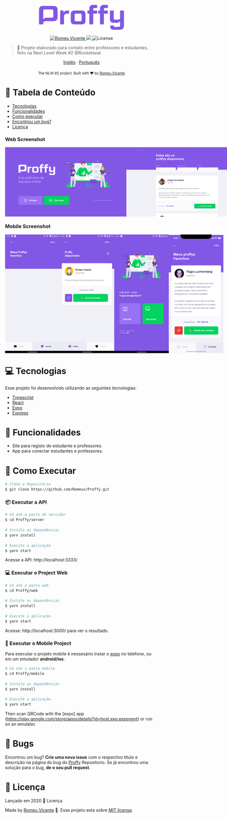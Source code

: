 <p align="center">
   <img src="./.github/logo.png" alt="Proffy" width="280"/>
</p>

<p align="center">	
   <a href="https://www.linkedin.com/in/romeuvicente/">
      <img alt="Romeu Vicente" src="https://img.shields.io/badge/-RomeuVicente-8257E5?style=flat&logo=Linkedin&logoColor=white" />
   </a>
  <a aria-label="Completed" href="https://nextlevelweek.com/episodios/omnistack/edicao/2">
    <img src="https://img.shields.io/badge/Proffy-NLW 2.0-8257E5?logo=data:image/png;base64,iVBORw0KGgoAAAANSUhEUgAAABAAAAAQCAMAAAAoLQ9TAAAALVBMVEVHcExxWsF0XMJzXMJxWcFsUsD///9jRrzY0u6Xh9Gsn9n39fyMecy0qd2bjNJWBT0WAAAABHRSTlMA2Do606wF2QAAAGlJREFUGJVdj1cWwCAIBLEsRU3uf9xobDH8+GZwUYi8i6ucJwrxKE+7D0G9Q4vlYqtmCSjndr4CgCgzlyFgfKfKCVO0LrPKjmiqMxGXkJwNnXskqWG+1oSM+BSwD8f29YLNjvx/OQrn+g99oQSoNmt3PgAAAABJRU5ErkJggg=="></img>
  </a>
  <img alt="License" src="https://img.shields.io/badge/license-MIT-8257E5">
</p>

> :rocket: Projeto elaborado para contato entre professores e estudantes, feito na Next Level Week #2 @Rocketseat

<p align="center">
    <a href="README.md">Inglês</a>
    ·
    <a href="README-pt.md">Português</a>
 </p>

<div align="center">
  <sub>The NLW #2 project. Built with ❤︎ by
    <a href="https://github.com/Romeuv">Romeu Vicente</a>
  </sub>
</div>

# :pushpin: Tabela de Conteúdo
* [Tecnologias](#computer-tecnologias)
* [Funcionalidades](#rocket-funcionalidades)
* [Como executar](#construction_worker-como-executar)
* [Encontrou um bug?](#bug-bug)
* [Licença](#closed_book-licença)

### Web Screenshot
<div style="display: flex; flex-direction: 'row'; align-items: 'center';">
   <img src="./.github/web-landing.png" width="400px">
   <img src="./.github/web-list.png" width="400px">
</div>

### Mobile Screenshot
<div style="display: flex; flex-direction: 'row';">
   <img src="./.github/mobile-splash.png" width="180">
   <img src="./.github/mobile-onboarding.png" width="180">
   <img src="./.github/mobile-home.png" width="180">
   <img src="./.github/mobile-favoritos.png" width="180">
</div>

# :computer: Tecnologias
Esse projeto foi desenvolvido utilizando as seguintes tecnologias:

* [Typescript](https://www.typescriptlang.org/)      
* [React](https://reactjs.org/)      
* [Expo](https://expo.io/)       
* [Express](https://expressjs.com/) 

# :rocket: Funcionalidades

* Site para registo de estudante e professores.
* App para conectar estudantes e professores.

# :construction_worker: Como Executar
```bash
# Clone o Repositório
$ git clone https://github.com/Romeuv/Proffy.git
```
### 📦 Executar a API

```bash
# Vá até a pasta do servidor
$ cd Proffy/server

# Instale as dependências
$ yarn install

# Execute a aplicação
$ yarn start
```
Acesse a API: http://localhost:3333/

### 💻 Executar o Project Web

```bash
# Vá até a pasta web
$ cd Proffy/web

# Instale as dependências
$ yarn install

# Execute a aplicação
$ yarn start
```
Acesse: http://localhost:3000/ para ver o resultado.

### 📱 Executar o Mobile Project
Para executar o projeto mobile é nessesário instar o [expo](https://play.google.com/store/apps/details?id=host.exp.exponent) no telefone, ou em um emulador **android/ios**.

```bash
# Vá até a pasta mobile
$ cd Proffy/mobile

# Instale as dependências
$ yarn install

# Execute a aplicação
$ yarn start
```
Then scan QRCode with the [expo] app (https://play.google.com/store/apps/details?id=host.exp.exponent) or run on an emulator.

# :bug: Bugs

Encontrou um bug? **Crie uma nova issue** com o respectivo titulo e descrição na página do bug do [Proffy](https://github.com/Romeuv/Proffy/issues) Repositorio. Se já encontrou uma solução para o bug, **de o seu pull request**.

# :closed_book: Licença

Lançado em 2020 :closed_book: Licença

Made by [Romeu Vicente](https://github.com/Romeuv) 🚀.
Esse projeto esta sobre [MIT license](./LICENSE).
